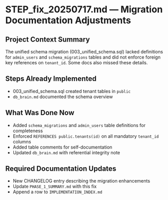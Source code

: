 # STEP_fix_20250717.md — Migration Documentation Adjustments

## Project Context Summary
The unified schema migration (003_unified_schema.sql) lacked definitions for `admin_users` and `schema_migrations` tables and did not enforce foreign key references on `tenant_id`. Some docs also missed these details.

## Steps Already Implemented
- 003_unified_schema.sql created tenant tables in `public`
- `db_brain.md` documented the schema overview

## What Was Done Now
- Added `schema_migrations` and `admin_users` table definitions for completeness
- Enforced `REFERENCES public.tenants(id)` on all mandatory `tenant_id` columns
- Added table comments for self-documentation
- Updated `db_brain.md` with referential integrity note

## Required Documentation Updates
- New CHANGELOG entry describing the migration enhancements
- Update `PHASE_1_SUMMARY.md` with this fix
- Append a row to `IMPLEMENTATION_INDEX.md`

